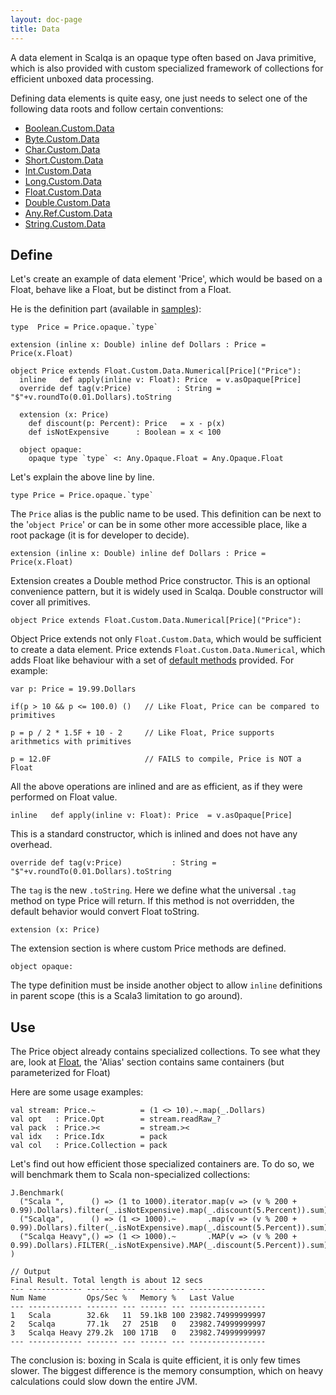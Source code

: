 ```yaml
---
layout: doc-page
title: Data
---
```


A data element in Scalqa is an opaque type often based on Java primitive, which is also provided with custom 
specialized framework of collections for efficient unboxed data processing.  

Defining data elements is quite easy, one just needs to select one of the following data roots and follow certain conventions:

- [Boolean.Custom.Data](../../api/scalqa/lang/boolean/custom/Data.html)
- [Byte.Custom.Data](../../api/scalqa/lang/byte/custom/Data.html) 
- [Char.Custom.Data](../../api/scalqa/lang/char/custom/Data.html) 
- [Short.Custom.Data](../../api/scalqa/lang/short/custom/Data.html) 
- [Int.Custom.Data](../../api/scalqa/lang/int/custom/Data.html) 
- [Long.Custom.Data](../../api/scalqa/lang/long/custom/Data.html) 
- [Float.Custom.Data](../../api/scalqa/lang/float/custom/Data.html) 
- [Double.Custom.Data](../../api/scalqa/lang/double/custom/Data.html) 
- [Any.Ref.Custom.Data](../../api/scalqa/lang/any/ref/custom/Data.html) 
- [String.Custom.Data](../../api/scalqa/lang/string/custom/Data.html) 

## Define

Let's create an example of data element 'Price', which would be based on a Float, behave like a Float, but be distinct from a Float.

He is the definition part (available in [samples](https://github.com/scalqa/samples/blob/master/src/example/data/PriceData.scala)):
```
type  Price = Price.opaque.`type`

extension (inline x: Double) inline def Dollars : Price = Price(x.Float)

object Price extends Float.Custom.Data.Numerical[Price]("Price"):
  inline   def apply(inline v: Float): Price  = v.asOpaque[Price]
  override def tag(v:Price)          : String =  "$"+v.roundTo(0.01.Dollars).toString

  extension (x: Price)
    def discount(p: Percent): Price   = x - p(x)
    def isNotExpensive      : Boolean = x < 100

  object opaque:
    opaque type `type` <: Any.Opaque.Float = Any.Opaque.Float

```
Let's explain the above line by line.  
```  
type Price = Price.opaque.`type`
```
The `Price` alias is the public name to be used. This definition can be next to the '`object Price`' or can be in some other 
more accessible place, like a root package (it is for developer to decide).

```  
extension (inline x: Double) inline def Dollars : Price = Price(x.Float)
```  
Extension creates a Double method Price constructor. This is an optional convenience pattern, but it is widely used in Scalqa. 
Double constructor will cover all primitives. 

```  
object Price extends Float.Custom.Data.Numerical[Price]("Price"):
```  
Object Price extends not only `Float.Custom.Data`, which would be sufficient to create a data element.
Price extends `Float.Custom.Data.Numerical`, which adds Float like behaviour with a set of 
[default methods](../../api/scalqa/lang/float/custom/data/Numerical$$_methods.html) provided. For example:
```
var p: Price = 19.99.Dollars

if(p > 10 && p <= 100.0) ()   // Like Float, Price can be compared to primitives   

p = p / 2 * 1.5F + 10 - 2     // Like Float, Price supports arithmetics with primitives

p = 12.0F                     // FAILS to compile, Price is NOT a Float
```
All the above operations are inlined and are as efficient, as if they were performed on Float value.

```
inline   def apply(inline v: Float): Price  = v.asOpaque[Price]
```
This is a standard constructor, which is inlined and does not have any overhead.

```
override def tag(v:Price)           : String =  "$"+v.roundTo(0.01.Dollars).toString
```
The `tag` is the new `.toString`. Here we define what the universal `.tag` method on type Price will return. If this method is
not overridden, the default behavior would convert Float toString.  

```
extension (x: Price)    
```
The extension section is where custom Price methods are defined. 

```
object opaque:   
```
The type definition must be inside another object to allow `inline` definitions in parent scope (this is a Scala3 limitation to go around).  


## Use

The Price object already contains specialized collections. 
To see what they are, look at [Float](../../api/scalqa/lang/Float$.html), the 'Alias' section contains same containers 
(but parameterized for Float)
  
Here are some usage examples:
```
val stream: Price.~          = (1 <> 10).~.map(_.Dollars)
val opt   : Price.Opt        = stream.readRaw_?
val pack  : Price.><         = stream.><
val idx   : Price.Idx        = pack
val col   : Price.Collection = pack
```

Let's find out how efficient those specialized containers are. 
To do so, we will benchmark them to Scala non-specialized collections: 
```
J.Benchmark(
  ("Scala ",      () => (1 to 1000).iterator.map(v => (v % 200 + 0.99).Dollars).filter(_.isNotExpensive).map(_.discount(5.Percent)).sum),
  ("Scalqa",      () => (1 <> 1000).~       .map(v => (v % 200 + 0.99).Dollars).filter(_.isNotExpensive).map(_.discount(5.Percent)).sum),
  ("Scalqa Heavy",() => (1 <> 1000).~       .MAP(v => (v % 200 + 0.99).Dollars).FILTER(_.isNotExpensive).MAP(_.discount(5.Percent)).sum),
)
```
```
// Output
Final Result. Total length is about 12 secs
--- ------------ ------- --- ------ --- -----------------
Num Name         Ops/Sec %   Memory %   Last Value
--- ------------ ------- --- ------ --- -----------------
1   Scala        32.6k   11  59.1kB 100 23982.74999999997
2   Scalqa       77.1k   27  251B   0   23982.74999999997
3   Scalqa Heavy 279.2k  100 171B   0   23982.74999999997
--- ------------ ------- --- ------ --- -----------------
```

The conclusion is: boxing in Scala is quite efficient, it is only few times slower. The biggest difference is the memory consumption, 
which on heavy calculations could slow down the entire JVM. 
    
  
 